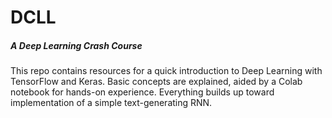 # DCLL
##### A _**D**eep **L**earning **C**rash **C**ourse_

This repo contains resources for a quick introduction to Deep Learning with TensorFlow and Keras. Basic concepts are explained, aided by a Colab notebook for hands-on experience. Everything builds up toward implementation of a simple text-generating RNN.
